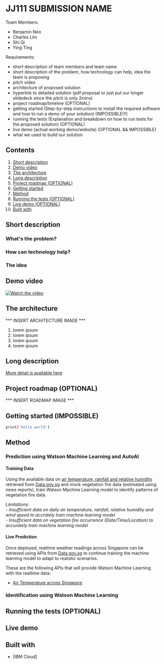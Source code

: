 # JJ111 SUBMISSION NAME

Team Members:
- Benjamin Neo
- Charles Lim
- Shi Qi
- Ying Ting

Requirements:
- short description of team members and team name
- short description of the problem, how technology can help, idea the team is proposing
- pitch video
- architecture of proposed solution
- hyperlink to detailed solution (pdf proposal or just put our longer slidedeck since the pitch is only 2mins)
- project roadmap/timeline (OPTIONAL)
- getting started (Step-by-step instructions to install the required software and how to run a demo of your solution) (IMPOSSIBLE!!!)
- running the tests (Explanation and breakdown on how to run tests for the proposed solution) (OPTIONAL)
- live demo (actual working demo/website) (OPTIONAL && IMPOSSIBLE)
- what we used to build our solution

## Contents

1. [Short description](#short-description)
1. [Demo video](#demo-video)
1. [The architecture](#the-architecture)
1. [Long description](#long-description)
1. [Project roadmap (OPTIONAL)](#project-roadmap)
1. [Getting started](#getting-started)
1. [Method](#Method)
1. [Running the tests (OPTIONAL)](#running-the-tests)
1. [Live demo (OPTIONAL)](#live-demo)
1. [Built with](#built-with)

## Short description

### What's the problem?

### How can technology help?

### The idea

## Demo video

[![Watch the video](https://github.com/Code-and-Response/Liquid-Prep/blob/master/images/IBM-interview-video-image.png)](https://youtu.be/vOgCOoy_Bx0)

## The architecture

*** INSERT ARCHITECTURE IMAGE ***

1. lorem ipsum
2. lorem ipsum
3. lorem ipsum
4. lorem ipsum

## Long description

[More detail is available here](DESCRIPTION.md)

## Project roadmap (OPTIONAL)

*** INSERT ROADMAP IMAGE ***

## Getting started (IMPOSSIBLE)

```bash
print('hello world')
```

## Method

### Prediction using Watson Machine Learning and AutoAI

#### Training Data

Using the available data on [air temperature, rainfall and relative humidity](/prediction_training_dataset) retrieved from [Data.gov.sg](https://data.gov.sg) and mock vegetation fire data (estimated using news reports), train Watson Machine Learning model to identify patterns of vegetation fire data.

*Limitations:*  
*- Insufficient data on daily air temperature, rainfall, relative humidity and wind speed to accrately train machine learning model*  
*- Insufficient data on vegetation fire occurrence (Date/Time/Location) to accurately train machine learning model*

#### Live Prediction

Once deployed, realtime weather readings across Singapore can be retrieved using APIs from [Data.gov.sg](https://data.gov.sg) to continue training the machine learning model to adapt to realistic scenarios.

These are the following APIs that will provide Watson Machine Learning with the realtime data:
- [Air Temperature across Singapore](https://data.gov.sg/dataset/realtime-weather-readings?resource_id=17494bed-23e9-4b3b-ae89-232f87987163)

### Identification using Watson Machine Learning 

## Running the tests (OPTIONAL)

## Live demo

## Built with

* [IBM Cloud]

